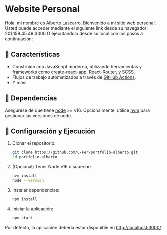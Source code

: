 # Website Personal

Hola, mi nombre es Alberto Lascarro. Bienvenido a mi sitio web personal.
Usted puede acceder mediante el siguiente link desde su navegador: 201.159.45.49:3000
O ejecutandolo desde su local con los pasos a continuación:

## 🚀 Características

- Construido con JavaScript moderno, utilizando herramientas y frameworks como [create-react-app](https://github.com/facebook/create-react-app), [React-Router](https://reactrouter.com/), y SCSS.
- Flujos de trabajo automatizados a través de [GitHub Actions](https://github.com/features/actions).
- Y más!

## 🔧 Dependencias

Asegúrese de que tiene [node](https://nodejs.org/) >= v16. Opcionalmente, utilice [nvm](https://github.com/nvm-sh/nvm#installing-and-updating) para gestionar las versiones de node.

## 🚀 Configuración y Ejecución

1. Clonar el repositorio:

   ```bash
   git clone https://github.com/C-Fer/portfolio-alberto.git
   cd portfolio-alberto
   ```

2. (Opcional) Tener Node v16 o superior:

   ```bash
   nvm install
   node --version
   ```

3. Instalar dependencias:

   ```bash
   npm install
   ```

4. Iniciar la aplicación:

   ```bash
   npm start
   ```

Por defecto, la aplicación debería estar disponible en [http://localhost:3000/](http://localhost:3000/).

